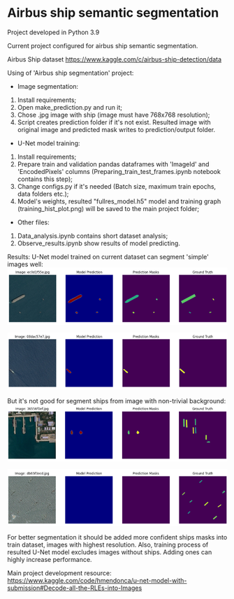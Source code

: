 Airbus ship semantic segmentation
================================================================

Project developed in Python 3.9

Current project configured for airbus ship semantic segmentation.

Airbus Ship dataset https://www.kaggle.com/c/airbus-ship-detection/data

Using of 'Airbus ship segmentation' project:

- Image segmentation:

1. Install requirements;
2. Open make_prediction.py and run it;
3. Chose .jpg image with ship (image must have 768x768 resolution);
4. Script creates prediction folder if it's not exist. Resulted image with original image and predicted mask writes to prediction/output folder. 

- U-Net model training:

1. Install requirements;
2. Prepare train and validation pandas dataframes with 'ImageId' and 'EncodedPixels' columns 
(Preparing_train_test_frames.ipynb notebook contains this step);
3. Change configs.py if it's needed
(Batch size, maximum train epochs, data folders etc.);  
4. Model's weights, resulted "fullres_model.h5" model and training graph (training_hist_plot.png) will be saved
to the main project folder;

- Other files:

1. Data_analysis.ipynb contains short dataset analysis;
2. Observe_results.ipynb show results of model predicting.



Results:
U-Net model trained on current dataset can segment 'simple' images well:
![alt text](https://github.com/Strider0531/Airbus-semantic-segmentation/blob/master/Readme_Files/good_1.jpg?raw=true)

![alt text](https://github.com/Strider0531/Airbus-semantic-segmentation/blob/master/Readme_Files/good_2.jpg?raw=true)

But it's not good for segment ships from image with non-trivial background:
![alt text](https://github.com/Strider0531/Airbus-semantic-segmentation/blob/master/Readme_Files/bad_1.jpg?raw=true)

![alt text](https://github.com/Strider0531/Airbus-semantic-segmentation/blob/master/Readme_Files/bad_2.jpg?raw=true)

For better segmentation it should be added more confident ships masks into train dataset, images with highest resolution.
Also, training process of resulted U-Net model excludes images without ships. Adding ones can highly increase performance.


Main project development resource:
https://www.kaggle.com/code/hmendonca/u-net-model-with-submission#Decode-all-the-RLEs-into-Images  
